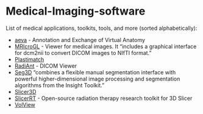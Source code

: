 # Medical-Imaging-software

List of medical applications, toolkits, tools, and more (sorted alphabetically):

- [aeva](https://simtk.org/projects/aeva-apps) - Annotation and Exchange of Virtual Anatomy
- [MRIcroGL](https://www.nitrc.org/projects/mricrogl/) - Viewer for medical images. It “includes a graphical interface for dcm2nii to convert DICOM images to NIfTI format.”
- [Plastimatch](https://www.slicer.org/wiki/Documentation/Nightly/Extensions/Plastimatch)
- [RadiAnt](http://www.radiantviewer.com/) - DICOM Viewer
- [Seg3D](https://www.sci.utah.edu/cibc-software/seg3d.html) “combines a flexible manual segmentation interface with powerful higher-dimensional image processing and segmentation algorithms from the Insight Toolkit.”
- [Slicer3D](https://www.slicer.org)
- [SlicerRT](https://slicerrt.github.io/) - Open-source radiation therapy research toolkit for 3D Slicer
- [VolView](https://www.kitware.com/volview/)
